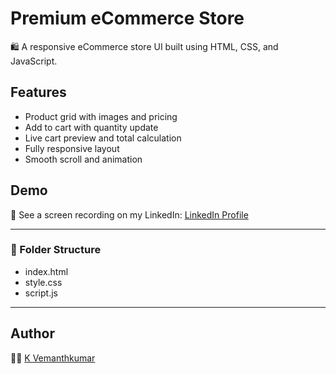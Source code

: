 # Premium eCommerce Store

🛍️ A responsive eCommerce store UI built using HTML, CSS, and JavaScript.

## Features
- Product grid with images and pricing
- Add to cart with quantity update
- Live cart preview and total calculation
- Fully responsive layout
- Smooth scroll and animation

## Demo
🎥 See a screen recording on my LinkedIn: [LinkedIn Profile]((https://www.linkedin.com/in/vemanthkumar-k-04024529b/))

---

### 📂 Folder Structure
- index.html
- style.css
- script.js

---

## Author
👨‍💻 [K Vemanthkumar](www.linkedin.com/in/vemanthkumar-k-04024529b)
